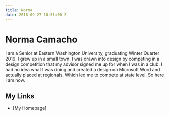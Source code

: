 ```yaml
---
title: Norma
date: 2018-09-27 18:51:00 Z
---
```


# Norma Camacho

I am a Senior at Eastern Washington University, graduating Winter Quarter 2019. I grew up in a small town. I was drawn into design by competing in a design competition that my advisor signed me up for when I was in a club. I had no idea what I was doing and created a design on Microsoft Word and actually placed at regionals. Which led me to compete at state level. So here I am now.

## My Links

* [My Homepage]